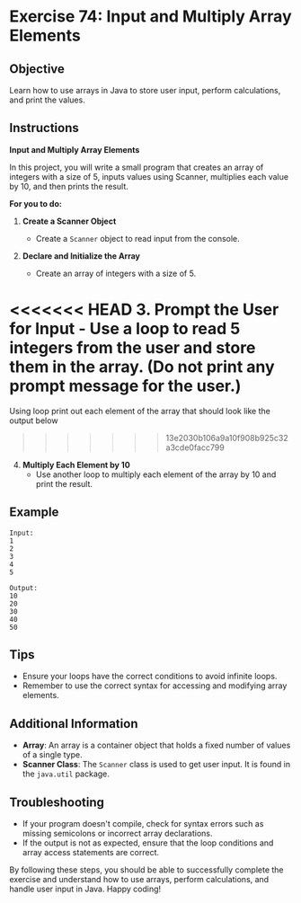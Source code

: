 # Exercise 74: Input and Multiply Array Elements

## Objective
Learn how to use arrays in Java to store user input, perform calculations, and print the values.

## Instructions

**Input and Multiply Array Elements**

In this project, you will write a small program that creates an array of integers with a size of 5, inputs values using Scanner, multiplies each value by 10, and then prints the result.

**For you to do:**

1. **Create a Scanner Object**
    - Create a `Scanner` object to read input from the console.

2. **Declare and Initialize the Array**
    - Create an array of integers with a size of 5.

<<<<<<< HEAD
3. **Prompt the User for Input**
    - Use a loop to read 5 integers from the user and store them in the array. (Do not print any prompt message for the user.)
=======
Using loop print out each element of the array that should look like the output
below
>>>>>>> 13e2030b106a9a10f908b925c32a3cde0facc799

4. **Multiply Each Element by 10**
    - Use another loop to multiply each element of the array by 10 and print the result.

## Example
```
Input:
1
2
3
4
5

Output:
10
20
30
40
50
```

## Tips
- Ensure your loops have the correct conditions to avoid infinite loops.
- Remember to use the correct syntax for accessing and modifying array elements.

## Additional Information
- **Array**: An array is a container object that holds a fixed number of values of a single type.
- **Scanner Class**: The `Scanner` class is used to get user input. It is found in the `java.util` package.

## Troubleshooting
- If your program doesn't compile, check for syntax errors such as missing semicolons or incorrect array declarations.
- If the output is not as expected, ensure that the loop conditions and array access statements are correct.

By following these steps, you should be able to successfully complete the exercise and understand how to use arrays, perform calculations, and handle user input in Java. Happy coding!
